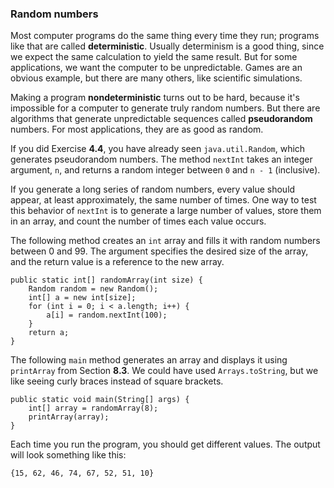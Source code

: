 ###  Random numbers



Most computer programs do the same thing every time they run; programs like that are called **deterministic**.
Usually determinism is a good thing, since we expect the same calculation to yield the same result.
But for some applications, we want the computer to be unpredictable.
Games are an obvious example, but there are many others, like scientific simulations.



Making a program **nondeterministic** turns out to be hard, because it's impossible for a computer to generate truly random numbers.
But there are algorithms that generate unpredictable sequences called **pseudorandom** numbers.
For most applications, they are as good as random.



If you did Exercise **4.4**, you have already seen `java.util.Random`, which generates pseudorandom numbers.
The method `nextInt` takes an integer argument, `n`, and returns a random integer between `0` and `n - 1` (inclusive).

If you generate a long series of random numbers, every value should appear, at least approximately, the same number of times.
One way to test this behavior of `nextInt` is to generate a large number of values, store them in an array, and count the number of times each value occurs.

The following method creates an `int` array and fills it with random numbers between 0 and 99.
The argument specifies the desired size of the array, and the return value is a reference to the new array.

```code
public static int[] randomArray(int size) {
    Random random = new Random();
    int[] a = new int[size];
    for (int i = 0; i < a.length; i++) {
        a[i] = random.nextInt(100);
    }
    return a;
}
```

The following `main` method generates an array and displays it using `printArray` from Section **8.3**.
We could have used `Arrays.toString`, but we like seeing curly braces instead of square brackets.

```code
public static void main(String[] args) {
    int[] array = randomArray(8);
    printArray(array);
}
```

Each time you run the program, you should get different values.
The output will look something like this:

```code
{15, 62, 46, 74, 67, 52, 51, 10}
```